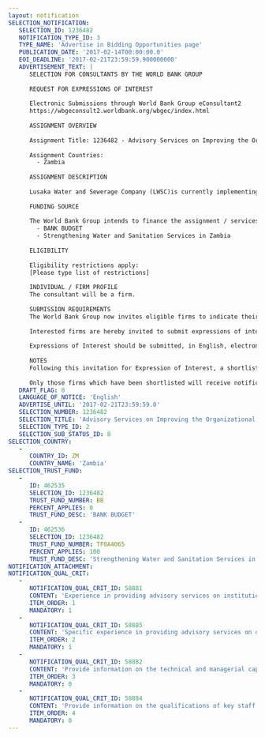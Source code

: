 ```yaml
---
layout: notification
SELECTION_NOTIFICATION: 
   SELECTION_ID: 1236482
   NOTIFICATION_TYPE_ID: 3
   TYPE_NAME: 'Advertise in Bidding Opportunities page'
   PUBLICATION_DATE: '2017-02-14T00:00:00.0'
   EOI_DEADLINE: '2017-02-21T23:59:59.900000000'
   ADVERTISEMENT_TEXT: |
      SELECTION FOR CONSULTANTS BY THE WORLD BANK GROUP
      
      REQUEST FOR EXPRESSIONS OF INTEREST
      
      Electronic Submissions through World Bank Group eConsultant2
      https://wbgeconsult2.worldbank.org/wbgec/index.html
      
      ASSIGNMENT OVERVIEW
      
      Assignment Title: 1236482 - Advisory Services on Improving the Organizational Structure and Staff Conditions of Service for Lusaka Water and Sewerage Company, Zambia
      
      Assignment Countries:
        - Zambia
      
      ASSIGNMENT DESCRIPTION
      
      Lusaka Water and Sewerage Company (LWSC)is currently implementing a World Bank-assisted Lusaka Sanitation Project which aims to increase access to improved sanitation services and strengthening LWSC's institutional capacity to deliver on its mandate. Within the context of the project, LWSC management has requested the Bank to support an urgent technical assistance (TA) activity aimed at reviewing LWSCs current organizational structure in order to inform important HR-related decisions that LWSC management and Board of Directors are considering as they embark on the process of transforming the utility. The objective of the TA is to review and advise on an improved and sustainable organizational structure and staff conditions of service for LWSC. The outputs from this activity will help inform critical decisions on maximizing staff productivity and performance, and reducing skyrocketing staff costs.
      
      FUNDING SOURCE
      
      The World Bank Group intends to finance the assignment / services described below under the following:
        - BANK BUDGET
        - Strengthening Water and Sanitation Services in Zambia
      
      ELIGIBILITY
      
      Eligibility restrictions apply:
      [Please type list of restrictions]
      
      INDIVIDUAL / FIRM PROFILE
      The consultant will be a firm. 
      
      SUBMISSION REQUIREMENTS
      The World Bank Group now invites eligible firms to indicate their interest in providing the services.  Interested firms must provide information indicating that they are qualified to perform the services (brochures, description of similar assignments, experience in similar conditions, availability of appropriate skills among staff, etc. for firms; CV and cover letter for individuals).  Please note that the total size of all attachments should be less than 5MB.  Consultants may associate to enhance their qualifications.
      
      Interested firms are hereby invited to submit expressions of interest.
      
      Expressions of Interest should be submitted, in English, electronically through World Bank Group eConsultant2 (https://wbgeconsult2.worldbank.org/wbgec/index.html)
      
      NOTES
      Following this invitation for Expression of Interest, a shortlist of qualified firms will be formally invited to submit proposals. Shortlisting and selection will be subject to the availability of funding.
      
      Only those firms which have been shortlisted will receive notification. No debrief will be provided to firms which have not been shortlisted.
   DRAFT_FLAG: 0
   LANGUAGE_OF_NOTICE: 'English'
   ADVERTISE_UNTIL: '2017-02-21T23:59:59.0'
   SELECTION_NUMBER: 1236482
   SELECTION_TITLE: 'Advisory Services on Improving the Organizational Structure and Staff Conditions of Service for Lusaka Water and Sewerage Company, Zambia'
   SELECTION_TYPE_ID: 2
   SELECTION_SUB_STATUS_ID: 8
SELECTION_COUNTRY: 
   - 
      COUNTRY_ID: ZM
      COUNTRY_NAME: 'Zambia'
SELECTION_TRUST_FUND: 
   - 
      ID: 462535
      SELECTION_ID: 1236482
      TRUST_FUND_NUMBER: BB
      PERCENT_APPLIES: 0
      TRUST_FUND_DESC: 'BANK BUDGET'
   - 
      ID: 462536
      SELECTION_ID: 1236482
      TRUST_FUND_NUMBER: TF0A4065
      PERCENT_APPLIES: 100
      TRUST_FUND_DESC: 'Strengthening Water and Sanitation Services in Zambia'
NOTIFICATION_ATTACHMENT: 
NOTIFICATION_QUAL_CRIT: 
   - 
      NOTIFICATION_QUAL_CRIT_ID: 58881
      CONTENT: 'Experience in providing advisory services on institutional capacity development of urban water utilities of similar size and level of capacity as LWSC'
      ITEM_ORDER: 1
      MANDATORY: 1
   - 
      NOTIFICATION_QUAL_CRIT_ID: 58885
      CONTENT: 'Specific experience in providing advisory services on organizational restructuring of urban water utilities of similar size and level of capacity as LWSC'
      ITEM_ORDER: 2
      MANDATORY: 1
   - 
      NOTIFICATION_QUAL_CRIT_ID: 58882
      CONTENT: 'Provide information on the technical and managerial capabilities of the firm.'
      ITEM_ORDER: 3
      MANDATORY: 0
   - 
      NOTIFICATION_QUAL_CRIT_ID: 58884
      CONTENT: 'Provide information on the qualifications of key staff.'
      ITEM_ORDER: 4
      MANDATORY: 0
---
```

